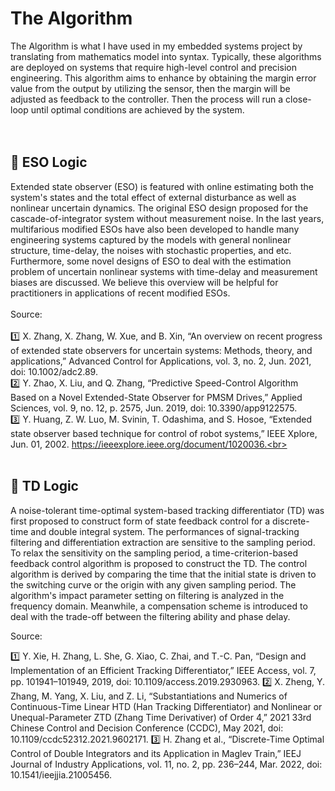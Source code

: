 # The Algorithm

The Algorithm is what I have used in my embedded systems project by translating from mathematics model into syntax. Typically, these algorithms are deployed on systems that require high-level control and precision engineering. This algorithm aims to enhance by obtaining the margin error value from the output by utilizing the sensor, then the margin will be adjusted as feedback to the controller. Then the process will run a close-loop until optimal conditions are achieved by the system.<br><br><br>

## :large_blue_diamond: ESO Logic

Extended state observer (ESO) is featured with online estimating both the system's states and the total effect of external disturbance as well as nonlinear uncertain dynamics. The original ESO design proposed for the cascade-of-integrator system without measurement noise. In the last years, multifarious modified ESOs have also been developed to handle many engineering systems captured by the models with general nonlinear structure, time-delay, the noises with stochastic properties, and etc. Furthermore, some novel designs of ESO to deal with the estimation problem of uncertain nonlinear systems with time-delay and measurement biases are discussed. We believe this overview will be helpful for practitioners in applications of recent modified ESOs.<br><br>Source:<br><br>:one: X. Zhang, X. Zhang, W. Xue, and B. Xin, “An overview on recent progress of extended state observers for uncertain systems: Methods, theory, and applications,” Advanced Control for Applications, vol. 3, no. 2, Jun. 2021, doi: 10.1002/adc2.89.<br>:two: Y. Zhao, X. Liu, and Q. Zhang, “Predictive Speed-Control Algorithm Based on a Novel Extended-State Observer for PMSM Drives,” Applied Sciences, vol. 9, no. 12, p. 2575, Jun. 2019, doi: 10.3390/app9122575.<br>:three: Y. Huang, Z. W. Luo, M. Svinin, T. Odashima, and S. Hosoe, “Extended state observer based technique for control of robot systems,” IEEE Xplore, Jun. 01, 2002. https://ieeexplore.ieee.org/document/1020036.<br><br><br>

## :large_blue_diamond: TD Logic
A noise-tolerant time-optimal system-based tracking differentiator (TD) was first proposed to construct form of state feedback control for a discrete-time and double integral system. The performances of signal-tracking filtering and differentiation extraction are sensitive to the sampling period. To relax the sensitivity on the sampling period, a time-criterion-based feedback control algorithm is proposed to construct the TD. The control algorithm is derived by comparing the time that the initial state is driven to the switching curve or the origin with any given sampling period. The algorithm's impact parameter setting on filtering is analyzed in the frequency domain. Meanwhile, a compensation scheme is introduced to deal with the trade-off between the filtering ability and phase delay.

Source:

1️⃣ Y. Xie, H. Zhang, L. She, G. Xiao, C. Zhai, and T.-C. Pan, “Design and Implementation of an Efficient Tracking Differentiator,” IEEE Access, vol. 7, pp. 101941–101949, 2019, doi: 10.1109/access.2019.2930963.
2️⃣ X. Zheng, Y. Zhang, M. Yang, X. Liu, and Z. Li, “Substantiations and Numerics of Continuous-Time Linear HTD (Han Tracking Differentiator) and Nonlinear or Unequal-Parameter ZTD (Zhang Time Derivativer) of Order 4,” 2021 33rd Chinese Control and Decision Conference (CCDC), May 2021, doi: 10.1109/ccdc52312.2021.9602171.
3️⃣ H. Zhang et al., “Discrete-Time Optimal Control of Double Integrators and its Application in Maglev Train,” IEEJ Journal of Industry Applications, vol. 11, no. 2, pp. 236–244, Mar. 2022, doi: 10.1541/ieejjia.21005456.
